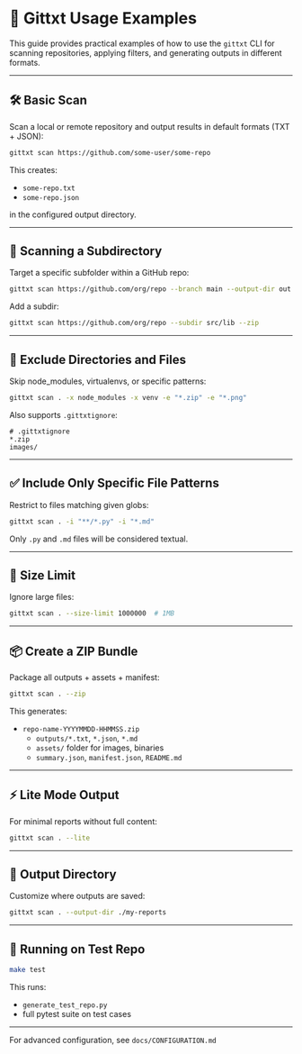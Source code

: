 # 📘 Gittxt Usage Examples

This guide provides practical examples of how to use the `gittxt` CLI for scanning repositories, applying filters, and generating outputs in different formats.

---

## 🛠 Basic Scan

Scan a local or remote repository and output results in default formats (TXT + JSON):

```bash
gittxt scan https://github.com/some-user/some-repo
```

This creates:
- `some-repo.txt`
- `some-repo.json`

in the configured output directory.

---

## 📂 Scanning a Subdirectory

Target a specific subfolder within a GitHub repo:

```bash
gittxt scan https://github.com/org/repo --branch main --output-dir out --lite --zip
```

Add a subdir:

```bash
gittxt scan https://github.com/org/repo --subdir src/lib --zip
```

---

## 🧹 Exclude Directories and Files

Skip node_modules, virtualenvs, or specific patterns:

```bash
gittxt scan . -x node_modules -x venv -e "*.zip" -e "*.png"
```

Also supports `.gittxtignore`:

```text
# .gittxtignore
*.zip
images/
```

---

## ✅ Include Only Specific File Patterns

Restrict to files matching given globs:

```bash
gittxt scan . -i "**/*.py" -i "*.md"
```

Only `.py` and `.md` files will be considered textual.

---

## 🚫 Size Limit

Ignore large files:

```bash
gittxt scan . --size-limit 1000000  # 1MB
```

---

## 📦 Create a ZIP Bundle

Package all outputs + assets + manifest:

```bash
gittxt scan . --zip
```

This generates:
- `repo-name-YYYYMMDD-HHMMSS.zip`
  - `outputs/*.txt`, `*.json`, `*.md`
  - `assets/` folder for images, binaries
  - `summary.json`, `manifest.json`, `README.md`

---

## ⚡️ Lite Mode Output

For minimal reports without full content:

```bash
gittxt scan . --lite
```

---

## 📁 Output Directory

Customize where outputs are saved:

```bash
gittxt scan . --output-dir ./my-reports
```

---

## 🧪 Running on Test Repo

```bash
make test
```

This runs:
- `generate_test_repo.py`
- full pytest suite on test cases

---

For advanced configuration, see `docs/CONFIGURATION.md`

